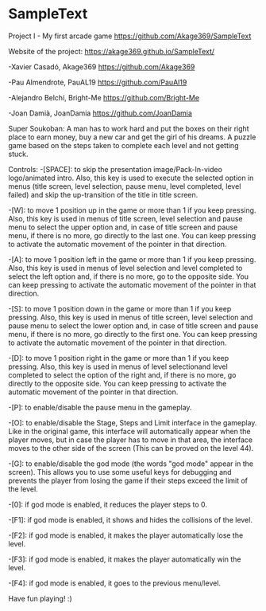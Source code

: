 # SampleText
Project I - My first arcade game
https://github.com/Akage369/SampleText

Website of the project:
https://akage369.github.io/SampleText/

-Xavier Casadó, Akage369
https://github.com/Akage369

-Pau Almendrote, PauAL19
https://github.com/PauAl19

-Alejandro Belchí, Bright-Me
https://github.com/Bright-Me

-Joan Damià, JoanDamia
https://github.com/JoanDamia

Super Soukoban: A man has to work hard and put the boxes on their right place to earn money, buy a new car and get the girl of his dreams. A puzzle game based on the steps taken to complete each level and not getting stuck.

Controls: 
-[SPACE]: to skip the presentation image/Pack-In-video logo/animated intro. Also, this key is used to execute the selected option in menus (title screen, level selection, pause menu, level completed, level failed) and skip the up-transition of the title in title screen.

-[W]: to move 1 position up in the game or more than 1 if you keep pressing. Also, this key is used in menus of title screen, level selection and pause menu to select the upper option and, in case of title screen and pause menu, if there is no more, go directly to the last one. 
You can keep pressing to activate the automatic movement of the pointer in that direction. 

-[A]: to move 1 position left in the game or more than 1 if you keep pressing. Also, this key is used in menus of level selection and level completed to select the left option and, if there is no more, go to the opposite side. 
You can keep pressing to activate the automatic movement of the pointer in that direction. 

-[S]: to move 1 position down in the game or more than 1 if you keep pressing. Also, this key is used in menus of title screen, level selection and pause menu to select the lower option and, in case of title screen and pause menu, if there is no more, go directly to the first one. 
You can keep pressing to activate the automatic movement of the pointer in that direction. 

-[D]: to move 1 position right in the game or more than 1 if you keep pressing. Also, this key is used in menus of level selectionand level completed to select the option of the right and, if there is no more, go directly to the opposite side. 
You can keep pressing to activate the automatic movement of the pointer in that direction. 

-[P]: to enable/disable the pause menu in the gameplay. 

-[O]: to enable/disable the Stage, Steps and Limit interface in the gameplay. Like in the original game, this interface will automatically appear when the player moves, but in case the player has to move in that area, the interface moves to the other side of the screen (This can be proved on the level 44).

-[G]: to enable/disable the god mode (the words "god mode" appear in the screen). This allows you to use some useful keys for debugging and prevents the player from losing the game if their steps exceed the limit of the level.

-[0]: if god mode is enabled, it reduces the player steps to 0.

-[F1]: if god mode is enabled, it shows and hides the collisions of the level.

-[F2]: if god mode is enabled, it makes the player automatically lose the level.

-[F3]: if god mode is enabled, it makes the player automatically win the level.

-[F4]: if god mode is enabled, it goes to the previous menu/level.

Have fun playing! :)
